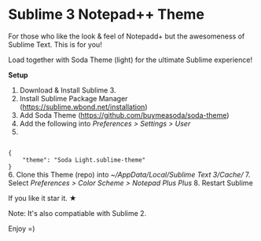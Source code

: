 Sublime 3 Notepad++ Theme
===============================

For those who like the look & feel of Notepadd+ but the awesomeness of Sublime Text. This is for you!

Load together with Soda Theme (light) for the ultimate Sublime experience!

**Setup**

1. Download & Install Sublime 3.
2. Install Sublime Package Manager (https://sublime.wbond.net/installation)
3. Add Soda Theme (https://github.com/buymeasoda/soda-theme)
4. Add the following into <i>Preferences > Settings > User</i>
5. 
<code>
{
	"theme": "Soda Light.sublime-theme"
}
</code>
6. Clone this Theme (repo) into <i>~/AppData/Local/Sublime Text 3/Cache/</i>
7. Select <i>Preferences > Color Scheme > Notepad Plus Plus</i>
8. Restart Sublime


If you like it star it. &#9733;

Note: It's also compatiable with Sublime 2.

Enjoy =)
